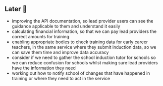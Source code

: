 ## Later 🔮

* improving the API documentation, so lead provider users can see the guidance applicable to them and understand it easily
* calculating financial information, so that we can pay lead providers the correct amounts for training
* enabling appropriate bodies to check training data for early career teachers, in the same service where they submit induction data, so we can save them time and improve data accuracy
* consider if we need to gather the school induction tutor for schools so we can reduce confusion for schools whilst making sure lead providers have the information they need
* working out how to notify school of changes that have happened in training or where they need to act in the service

